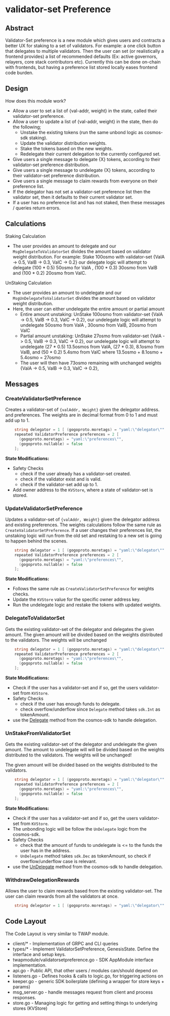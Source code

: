 # validator-set Preference 

## Abstract 

Validator-Set preference is a new module which gives users and contracts a 
better UX for staking to a set of validators. For example: a one click button
that delegates to multiple validators. Then the user can set (or realistically a frontend provides) 
a list of recommended defaults (Ex: active governors, relayers, core stack contributors etc).
Currently this can be done on-chain with frontends, but having a preference list stored locally 
eases frontend code burden. 

## Design 

How does this module work? 

- Allow a user to set a list of {val-addr, weight} in the state, called their validator-set preference.
- Allow a user to update a list of {val-addr, weight} in the state, then do the following; 
  - Unstake the existing tokens (run the same unbond logic as cosmos-sdk staking).
  - Update the validator distribution weights.
  - Stake the tokens based on the new weights.
  - Redelegate their current delegation to the currently configured set.
- Give users a single message to delegate {X} tokens, according to their validator-set preference distribution.
- Give users a single message to undelegate {X} tokens, according to their validator-set preference distribution.
- Give users a single message to claim rewards from everyone on their preference list.
- If the delegator has not set a validator-set preference list then the validator set, then it defaults to their current validator set.
- If a user has no preference list and has not staked, then these messages / queries return errors.

## Calculations

Staking Calculation 

- The user provides an amount to delegate and our `MsgDelegateToValidatorSet` divides the amount based on validator weight distribution.
  For example: Stake 100osmo with validator-set {ValA -> 0.5, ValB -> 0.3, ValC -> 0.2}
  our delegate logic will attempt to delegate (100 * 0.5) 50osmo for ValA , (100 * 0.3) 30osmo from ValB and (100 * 0.2) 20osmo from ValC.

UnStaking Calculation 

- The user provides an amount to undelegate and our `MsgUnDelegateToValidatorSet` divides the amount based on validator weight distribution.
- Here, the user can either undelegate the entire amount or partial amount 
  - Entire amount unstaking: UnStake 100osmo from validator-set {ValA -> 0.5, ValB -> 0.3, ValC -> 0.2},
    our undelegate logic will attempt to undelegate 50osmo from ValA , 30osmo from ValB, 20osmo from ValC
  - Partial amount unstaking: UnStake 27osmo from validator-set {ValA -> 0.5, ValB -> 0.3, ValC -> 0.2}, 
    our undelegate logic will attempt to undelegate (27 * 0.5) 13.5osmos from ValA, (27 * 0.3), 8.1osmo from ValB, 
    and (50 * 0.2) 5.4smo from ValC where 13.5osmo + 8.1osmo + 5.4osmo = 27osmo
  - The user will then have 73osmo remaining with unchanged weights {ValA -> 0.5, ValB -> 0.3, ValC -> 0.2},

## Messages

### CreateValidatorSetPreference

Creates a validator-set of `{valAddr, Weight}` given the delegator address.
and preferences. The weights are in decimal format from 0 to 1 and must add up to 1.

```go
    string delegator = 1 [ (gogoproto.moretags) = "yaml:\"delegator\"" ];
    repeated ValidatorPreference preferences = 2 [
      (gogoproto.moretags) = "yaml:\"preferences\"",
      (gogoproto.nullable) = false
    ];
```

**State Modifications:**

- Safety Checks
  - check if the user already has a validator-set created. 
  - check if the validator exist and is valid.
  - check if the validator-set add up to 1.
- Add owner address to the `KVStore`, where a state of validator-set is stored. 

### UpdateValidatorSetPreference

Updates a validator-set of `{valAddr, Weight}` given the delegator address
and existing preferences. The weights calculations follow the same rule as `CreateValidatorSetPreference`.
If a user changes their preferences list, the unstaking logic will run from the old set and 
restaking to a new set is going to happen behind the scenes.

```go
    string delegator = 1 [ (gogoproto.moretags) = "yaml:\"delegator\"" ];
    repeated ValidatorPreference preferences = 2 [
      (gogoproto.moretags) = "yaml:\"preferences\"",
      (gogoproto.nullable) = false
    ];
```

**State Modifications:**

- Follows the same rule as `CreateValidatorSetPreference` for weights checks.
- Update the `KVStore` value for the specific owner address key.
- Run the undelegate logic and restake the tokens with updated weights. 

### DelegateToValidatorSet

Gets the existing validator-set of the delegator and delegates the given amount. The given amount 
will be divided based on the weights distributed to the validators. The weights will be unchanged 

```go
    string delegator = 1 [ (gogoproto.moretags) = "yaml:\"delegator\"" ];
    repeated ValidatorPreference preferences = 2 [
      (gogoproto.moretags) = "yaml:\"preferences\"",
      (gogoproto.nullable) = false
    ];
```

**State Modifications:**

- Check if the user has a validator-set and if so, get the users validator-set from `KVStore`. 
- Safety Checks 
  - check if the user has enough funds to delegate.
  - check overflow/underflow since `Delegate` method takes `sdk.Int` as tokenAmount.
- use the [Delegate](https://github.com/cosmos/cosmos-sdk/blob/main/x/staking/keeper/delegation.go#L614) method from the cosmos-sdk to handle delegation. 

### UnStakeFromValidatorSet

Gets the existing validator-set of the delegator and undelegate the given amount. The amount to undelegate will
will be divided based on the weights distributed to the validators. The weights will be unchanged! 

The given amount will be divided based on the weights distributed to the validators.

```go
    string delegator = 1 [ (gogoproto.moretags) = "yaml:\"delegator\"" ];
    repeated ValidatorPreference preferences = 2 [
      (gogoproto.moretags) = "yaml:\"preferences\"",
      (gogoproto.nullable) = false
    ];
```

**State Modifications:**

- Check if the user has a validator-set and if so, get the users validator-set from `KVStore`. 
- The unbonding logic will be follow the `UnDelegate` logic from the cosmos-sdk. 
- Safety Checks 
  - check that the amount of funds to undelegate is <= to the funds the user has in the address.
  - `UnDelegate` method takes `sdk.Dec` as tokenAmount, so check if overflow/underflow case is relevant.
- use the [UnDelegate](https://github.com/cosmos/cosmos-sdk/blob/main/x/staking/keeper/delegation.go#L614) method from the cosmos-sdk to handle delegation. 

### WithdrawDelegationRewards

Allows the user to claim rewards based from the existing validator-set. The user can claim rewards from all the validators at once. 

```go
    string delegator = 1 [ (gogoproto.moretags) = "yaml:\"delegator\"" ];
```

## Code Layout 

The Code Layout is very similar to TWAP module.

- client/* - Implementation of GRPC and CLI queries
- types/* - Implement ValidatorSetPreference, GenesisState. Define the interface and setup keys.
- twapmodule/validatorsetpreference.go - SDK AppModule interface implementation.
- api.go - Public API, that other users / modules can/should depend on
- listeners.go - Defines hooks & calls to logic.go, for triggering actions on 
- keeper.go - generic SDK boilerplate (defining a wrapper for store keys + params)
- msg_server.go - handle messages request from client and process responses. 
- store.go - Managing logic for getting and setting things to underlying stores (KVStore)

